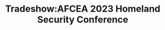 ---
organizer: TEST2
url-link: https://www.youtube.com/watch?v=1qOBR9T-PzM
title: Tradeshow:AFCEA 2023 Homeland Security Conference
description: Lorem ipsum dolor sit amet consectetur adipisicing elit. Quidem nobis amet sed optio officia inventore, laudantium sint pariatur omnis dolorem aut corporis quas soluta odit consequatur, suscipit ratione aliquid. Modi aliquam illo quas, unde beatae cupiditate quibusdam ipsa assumenda sequi quis? Neque reiciendis praesentium ut ipsam, accusantium aspernatur, alias quibusdam illo sunt pariatur veniam magni. Eos beatae quasi, debitis quia dolore laudantium qui accusantium delectus fuga porro provident, harum sint dolorum sed earum doloremque saepe, optio cumque itaque vel. Hic laborum consequatur, cum autem repudiandae quis. Odio, laboriosam maiores expedita dolorem impedit in, voluptate quibusdam, voluptatem saepe facere quaerat. Atque!
start-time: 2023-08-21T09:00:00-00:00
end-time: 2023-08-21T10:00:00-00:00
event-type: Hybrid
gov-only: false
is-external: false
---